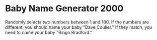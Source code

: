 # Baby Name Generator 2000
Randomly selects two numbers between 1 and 100. If the numbers are different, you should name your baby "Dave Coulier." If they match, you need to name your baby "Bingo Bradford."
